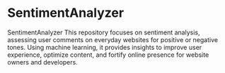 # SentimentAnalyzer
SentimentAnalyzer This repository focuses on sentiment analysis, assessing user comments on everyday websites for positive or negative tones. Using machine learning, it provides insights to improve user experience, optimize content, and fortify online presence for website owners and developers.
